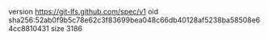 version https://git-lfs.github.com/spec/v1
oid sha256:52ab0f9b5c78e62c3f83699bea048c66db40128af5238ba58508e64cc8810431
size 3186
